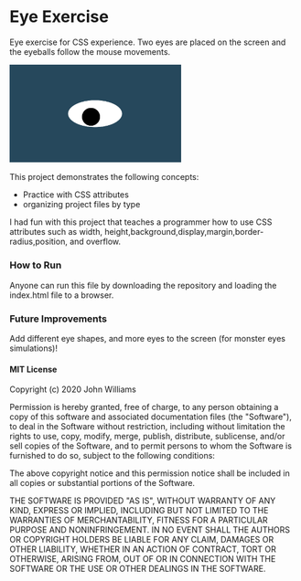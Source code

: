 # Eye Exercise
Eye exercise for CSS experience.  Two eyes are placed on the screen and the eyeballs follow the mouse movements.

<img src= "oneeye.png" width='300'/>


This project demonstrates the following concepts: 
- Practice with CSS attributes
- organizing project files by type


I had fun with this project that teaches a programmer how to use CSS attributes such as width, height,background,display,margin,border-radius,position, and overflow.


### How to Run
Anyone can run this file by downloading the repository and loading the index.html file to a browser.


### Future Improvements
Add different eye shapes, and more eyes to the screen (for monster eyes simulations)!


#### MIT License
Copyright (c) 2020 John Williams

Permission is hereby granted, free of charge, to any person obtaining a copy
of this software and associated documentation files (the "Software"), to deal
in the Software without restriction, including without limitation the rights
to use, copy, modify, merge, publish, distribute, sublicense, and/or sell
copies of the Software, and to permit persons to whom the Software is
furnished to do so, subject to the following conditions:

The above copyright notice and this permission notice shall be included in all
copies or substantial portions of the Software.

THE SOFTWARE IS PROVIDED "AS IS", WITHOUT WARRANTY OF ANY KIND, EXPRESS OR
IMPLIED, INCLUDING BUT NOT LIMITED TO THE WARRANTIES OF MERCHANTABILITY,
FITNESS FOR A PARTICULAR PURPOSE AND NONINFRINGEMENT. IN NO EVENT SHALL THE
AUTHORS OR COPYRIGHT HOLDERS BE LIABLE FOR ANY CLAIM, DAMAGES OR OTHER
LIABILITY, WHETHER IN AN ACTION OF CONTRACT, TORT OR OTHERWISE, ARISING FROM,
OUT OF OR IN CONNECTION WITH THE SOFTWARE OR THE USE OR OTHER DEALINGS IN THE
SOFTWARE.